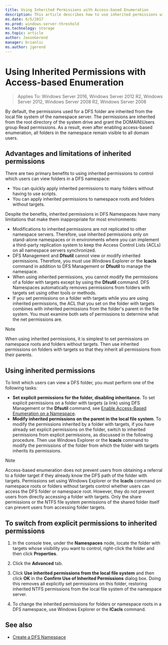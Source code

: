 ```yaml
---
title: Using Inherited Permissions with Access-based Enumeration
description: This article describes how to use inherited permissions with access-based enumeration
ms.date: 6/5/2017
ms.prod: windows-server-threshold
ms.technology: storage
ms.topic: article
author: JasonGerend
manager: brianlic
ms.author: jgerend
---
```


# Using Inherited Permissions with Access-based Enumeration

> Applies To: Windows Server 2016, Windows Server 2012 R2, Windows Server 2012, Windows Server 2008 R2, Windows Server 2008

By default, the permissions used for a DFS folder are inherited from the local file system of the namespace server. The permissions are inherited from the root directory of the system drive and grant the DOMAIN\\Users group Read permissions. As a result, even after enabling access-based enumeration, all folders in the namespace remain visible to all domain users.

## Advantages and limitations of inherited permissions

There are two primary benefits to using inherited permissions to control which users can view folders in a DFS namespace:

-   You can quickly apply inherited permissions to many folders without having to use scripts.
-   You can apply inherited permissions to namespace roots and folders without targets.

Despite the benefits, inherited permissions in DFS Namespaces have many limitations that make them inappropriate for most environments:

-   Modifications to inherited permissions are not replicated to other namespace servers. Therefore, use inherited permissions only on stand-alone namespaces or in environments where you can implement a third-party replication system to keep the Access Control Lists (ACLs) on all namespace servers synchronized.
-   DFS Management and **Dfsutil** cannot view or modify inherited permissions. Therefore, you must use Windows Explorer or the **Icacls** command in addition to DFS Management or **Dfsutil** to manage the namespace.
-   When using inherited permissions, you cannot modify the permissions of a folder with targets except by using the **Dfsutil** command. DFS Namespaces automatically removes permissions from folders with targets set using other tools or methods.
-   If you set permissions on a folder with targets while you are using inherited permissions, the ACL that you set on the folder with targets combines with inherited permissions from the folder's parent in the file system. You must examine both sets of permissions to determine what the net permissions are.

> [!NOTE]
> When using inherited permissions, it is simplest to set permissions on namespace roots and folders without targets. Then use inherited permissions on folders with targets so that they inherit all permissions from their parents.

## Using inherited permissions

To limit which users can view a DFS folder, you must perform one of the following tasks:

-   **Set explicit permissions for the folder, disabling inheritance.** To set explicit permissions on a folder with targets (a link) using DFS Management or the **Dfsutil** command, see [Enable Access-Based Enumeration on a Namespace](enable-access-based-enumeration-on-a-namespace.md).
-   **Modify inherited permissions on the parent in the local file system**. To modify the permissions inherited by a folder with targets, if you have already set explicit permissions on the folder, switch to inherited permissions from explicit permissions, as discussed in the following procedure. Then use Windows Explorer or the **Icacls** command to modify the permissions of the folder from which the folder with targets inherits its permissions.

> [!NOTE]
> Access-based enumeration does not prevent users from obtaining a referral to a folder target if they already know the DFS path of the folder with targets. Permissions set using Windows Explorer or the **Icacls** command on namespace roots or folders without targets control whether users can access the DFS folder or namespace root. However, they do not prevent users from directly accessing a folder with targets. Only the share permissions or the NTFS file system permissions of the shared folder itself can prevent users from accessing folder targets.

## To switch from explicit permissions to inherited permissions

1.  In the console tree, under the **Namespaces** node, locate the folder with targets whose visibility you want to control, right-click the folder and then click **Properties**.

2.  Click the **Advanced** tab.

3.  Click **Use inherited permissions from the local file system** and then click **OK** in the **Confirm Use of Inherited Permissions** dialog box. Doing this removes all explicitly set permissions on this folder, restoring inherited NTFS permissions from the local file system of the namespace server.

4.  To change the inherited permissions for folders or namespace roots in a DFS namespace, use Windows Explorer or the **ICacls** command.

## See also

-   [Create a DFS Namespace](create-a-dfs-namespace.md)


